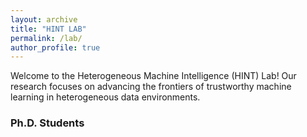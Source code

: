 ```yaml
---
layout: archive
title: "HINT LAB"
permalink: /lab/
author_profile: true
---
```


Welcome to the Heterogeneous Machine Intelligence (HINT) Lab! Our research focuses on advancing the frontiers of trustworthy machine learning in heterogeneous data environments.

### Ph.D. Students
